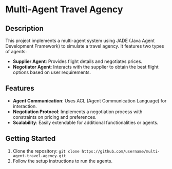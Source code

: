 # Multi-Agent Travel Agency

## Description
This project implements a multi-agent system using JADE (Java Agent Development Framework) to simulate a travel agency. It features two types of agents:
- **Supplier Agent**: Provides flight details and negotiates prices.
- **Negotiator Agent**: Interacts with the supplier to obtain the best flight options based on user requirements.

## Features
- **Agent Communication**: Uses ACL (Agent Communication Language) for interaction.
- **Negotiation Protocol**: Implements a negotiation process with constraints on pricing and preferences.
- **Scalability**: Easily extendable for additional functionalities or agents.

## Getting Started
1. Clone the repository: `git clone https://github.com/username/multi-agent-travel-agency.git`
2. Follow the setup instructions to run the agents.
